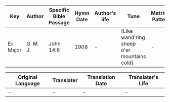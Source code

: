 Key | Author   | Specific Bible Passage     |Hymn Date |Author's life |Tune |Metrical Pattern   |Composer/Source
-- | --------- | ---------------------------|----------|--------------|-----|-------------------|-------------  
E♭ Major |G. M. J.  |John 14:6 |1908 |- |[Like wand'ring sheep o'er mountains cold] |- |James McGranaham

Original Language | Translater | Translation Date   | Translater's Life  
----------------- | --------- | --------------------|-------------     
\- |- |- |-
